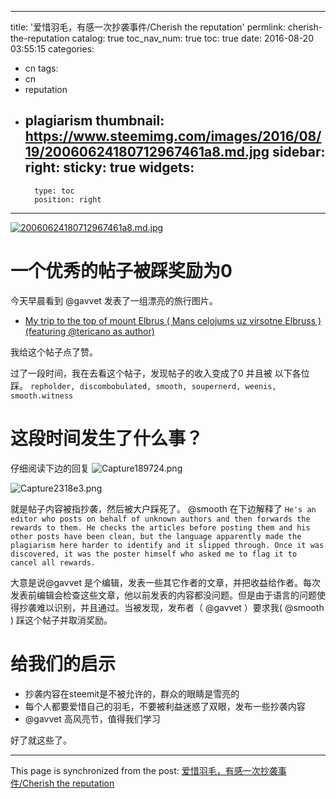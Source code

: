 
---
title: '爱惜羽毛，有感一次抄袭事件/Cherish the reputation'
permlink: cherish-the-reputation
catalog: true
toc_nav_num: true
toc: true
date: 2016-08-20 03:55:15
categories:
- cn
tags:
- cn
- reputation
- plagiarism
thumbnail: https://www.steemimg.com/images/2016/08/19/20060624180712967461a8.md.jpg
sidebar:
    right:
        sticky: true
widgets:
    -
        type: toc
        position: right
---


[![20060624180712967461a8.md.jpg](https://www.steemimg.com/images/2016/08/19/20060624180712967461a8.md.jpg)](https://www.steemimg.com/image/E4apx)

# 一个优秀的帖子被踩奖励为0 

今天早晨看到  @gavvet 发表了一组漂亮的旅行图片。
* [My trip to the top of mount Elbrus ( Mans ceļojums uz virsotne Elbruss )(featuring @tericano as author)](https://steemit.com/photography/@gavvet/my-trip-to-the-top-of-mount-elbrus-mans-celojums-uz-virsotne-elbruss-featuring-tericano-as-author)

我给这个帖子点了赞。

过了一段时间，我在去看这个帖子，发现帖子的收入变成了0
并且被 以下各位踩。
`repholder, discombobulated, smooth, soupernerd, weenis, smooth.witness`

# 这段时间发生了什么事？

仔细阅读下边的回复
![Capture189724.png](https://www.steemimg.com/images/2016/08/19/Capture189724.png)

![Capture2318e3.png](https://www.steemimg.com/images/2016/08/19/Capture2318e3.png)

就是帖子内容被指抄袭，然后被大户踩死了。
@smooth 在下边解释了
`He's an editor who posts on behalf of unknown authors and then forwards the rewards to them. He checks the articles before posting them and his other posts have been clean, but the language apparently made the plagiarism here harder to identify and it slipped through. Once it was discovered, it was the poster himself who asked me to flag it to cancel all rewards.`

大意是说@gavvet 是个编辑，发表一些其它作者的文章，并把收益给作者。每次发表前编辑会检查这些文章，他以前发表的内容都没问题。但是由于语言的问题使得抄袭难以识别，并且通过。当被发现，发布者（ @gavvet ）要求我( @smooth ) 踩这个帖子并取消奖励。

# 给我们的启示

* 抄袭内容在steemit是不被允许的，群众的眼睛是雪亮的
* 每个人都要爱惜自己的羽毛，不要被利益迷惑了双眼，发布一些抄袭内容
*  @gavvet 高风亮节，值得我们学习


好了就这些了。

- - -

This page is synchronized from the post: [爱惜羽毛，有感一次抄袭事件/Cherish the reputation](https://steemit.com/@oflyhigh/cherish-the-reputation)
